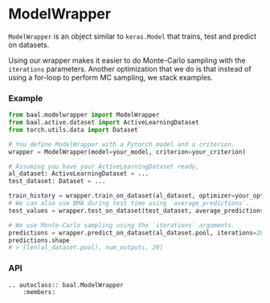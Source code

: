 # ModelWrapper

`ModelWrapper` is an object similar to `keras.Model` that trains, test and predict on datasets.

Using our wrapper makes it easier to do Monte-Carlo sampling with the `iterations` parameters.
Another optimization that we do is that instead of using a for-loop to perform MC sampling, we stack examples.

### Example

```python
from baal.modelwrapper import ModelWrapper
from baal.active.dataset import ActiveLearningDataset
from torch.utils.data import Dataset

# You define ModelWrapper with a Pytorch model and a criterion.
wrapper = ModelWrapper(model=your_model, criterion=your_criterion)

# Assuming you have your ActiveLearningDataset ready,
al_dataset: ActiveLearningDataset = ...
test_dataset: Dataset = ...

train_history = wrapper.train_on_dataset(al_dataset, optimizer=your_optimizer, batch_size=32, epoch=10, use_cuda=True)
# We can also use BMA during test time using `average_predictions`.
test_values = wrapper.test_on_dataset(test_dataset, average_predictions=20, **kwargs)

# We use Monte-Carlo sampling using the `iterations` arguments.
predictions = wrapper.predict_on_dataset(al_dataset.pool, iterations=20, **kwargs)
predictions.shape
# > [len(al_dataset.pool), num_outputs, 20]

```

### API

```eval_rst
.. autoclass:: baal.ModelWrapper
    :members:
```